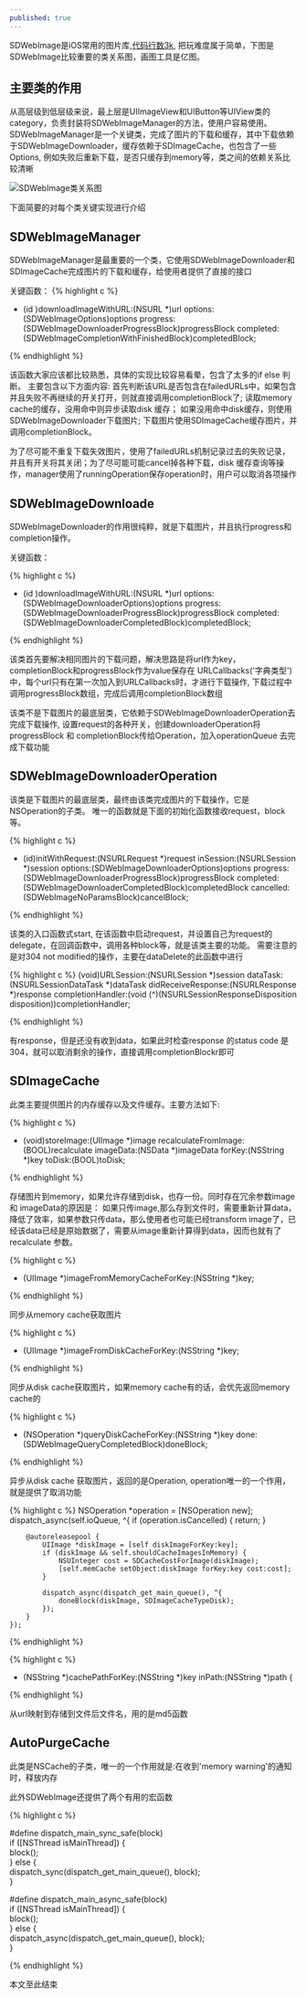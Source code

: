 ```yaml
---
published: true
---
```

SDWebImage是iOS常用的图片库,[代码行数3k][cloc], 把玩难度属于简单，下图是SDWebImage比较重要的类关系图，画图工具是亿图。

## 主要类的作用

从高层级到低层级来说，最上层是UIImageView和UIButton等UIView类的category，负责封装将SDWebImageManager的方法，使用户容易使用。SDWebImageManager是一个关键类，完成了图片的下载和缓存，其中下载依赖于SDWebImageDownloader，缓存依赖于SDImageCache，也包含了一些Options, 例如失败后重新下载，是否只缓存到memory等，类之间的依赖关系比较清晰

![](https://raw.githubusercontent.com/hbucius/hbucius.github.io/master/_posts/SDWebImage.png "SDWebImage类关系图")

下面简要的对每个类关键实现进行介绍

## SDWebImageManager

SDWebImageManager是最重要的一个类，它使用SDWebImageDownloader和SDImageCache完成图片的下载和缓存，给使用者提供了直接的接口

关键函数：
{% highlight c %}

- (id <SDWebImageOperation>)downloadImageWithURL:(NSURL *)url
                                         options:(SDWebImageOptions)options
                                        progress:(SDWebImageDownloaderProgressBlock)progressBlock
                                       completed:(SDWebImageCompletionWithFinishedBlock)completedBlock;

{% endhighlight %}

该函数大家应该都比较熟悉，具体的实现比较容易看晕，包含了太多的if else 判断。 主要包含以下方面内容: 首先判断该URL是否包含在failedURLs中，如果包含并且失败不再继续的开关打开，则就直接调用completionBlock了; 读取memory cache的缓存，没用命中则异步读取disk 缓存； 如果没用命中disk缓存，则使用SDWebImageDownloader下载图片; 下载图片使用SDImageCache缓存图片，并调用completionBlock。

为了尽可能不重复下载失效图片，使用了failedURLs机制记录过去的失败记录，并且有开关将其关闭；为了尽可能可能cancel掉各种下载，disk 缓存查询等操作，manager使用了runningOperation保存operation时，用户可以取消各项操作

## SDWebImageDownloade

SDWebImageDownloader的作用很纯粹，就是下载图片，并且执行progress和 completion操作。

关键函数：

{% highlight c %}

- (id <SDWebImageOperation>)downloadImageWithURL:(NSURL *)url
                                         options:(SDWebImageDownloaderOptions)options
                                        progress:(SDWebImageDownloaderProgressBlock)progressBlock
                                       completed:(SDWebImageDownloaderCompletedBlock)completedBlock;
                                       
 {% endhighlight %}

该类首先要解决相同图片的下载问题，解决思路是将url作为key，completionBlock和progressBlock作为value保存在
URLCallbacks('字典类型')中，每个url只有在第一次加入到URLCallbacks时，才进行下载操作, 下载过程中调用progressBlock数组，完成后调用completionBlock数组

该类不是下载图片的最底层类，它依赖于SDWebImageDownloaderOperation去完成下载操作, 设置request的各种开关，创建downloaderOperation将progressBlock 和 completionBlock传给Operation，加入operationQueue 去完成下载功能

## SDWebImageDownloaderOperation

该类是下载图片的最底层类，最终由该类完成图片的下载操作，它是NSOperation的子类。 唯一的函数就是下面的初始化函数接收request，block等。 

{% highlight c %}

- (id)initWithRequest:(NSURLRequest *)request
            inSession:(NSURLSession *)session
              options:(SDWebImageDownloaderOptions)options
             progress:(SDWebImageDownloaderProgressBlock)progressBlock
            completed:(SDWebImageDownloaderCompletedBlock)completedBlock
            cancelled:(SDWebImageNoParamsBlock)cancelBlock;

                                       
 {% endhighlight %}
 
该类的入口函数式start, 在该函数中启动request，并设置自己为request的delegate，在回调函数中，调用各种block等，就是该类主要的功能。 需要注意的是对304 not modified的操作，主要在dataDelete的此函数中进行

{% highlight c %}
 (void)URLSession:(NSURLSession *)session dataTask:(NSURLSessionDataTask *)dataTask
                                 didReceiveResponse:(NSURLResponse *)response
                                  completionHandler:(void (^)(NSURLSessionResponseDisposition disposition))completionHandler;

 {% endhighlight %}
 
有response，但是还没有收到data，如果此时检查response 的status code 是304，就可以取消剩余的操作，直接调用completionBlockr即可

## SDImageCache
此类主要提供图片的内存缓存以及文件缓存。主要方法如下:

{% highlight c %}

- (void)storeImage:(UIImage *)image recalculateFromImage:(BOOL)recalculate imageData:(NSData *)imageData forKey:(NSString *)key toDisk:(BOOL)toDisk;

{% endhighlight %}

存储图片到memory，如果允许存储到disk，也存一份。同时存在冗余参数image 和 imageData的原因是： 如果只传image,那么存到文件时，需要重新计算data，降低了效率，如果参数只传data，那么使用者也可能已经transform image了，已经该data已经是原始数据了，需要从image重新计算得到data，因而也就有了recalculate 参数。


{% highlight c %}

- (UIImage *)imageFromMemoryCacheForKey:(NSString *)key;

{% endhighlight %}

同步从memory cache获取图片

{% highlight c %}

- (UIImage *)imageFromDiskCacheForKey:(NSString *)key;

{% endhighlight %}

同步从disk cache获取图片，如果memory cache有的话，会优先返回memory cache的

{% highlight c %}

- (NSOperation *)queryDiskCacheForKey:(NSString *)key done:(SDWebImageQueryCompletedBlock)doneBlock;

{% endhighlight %}

异步从disk cache 获取图片，返回的是Operation, operation唯一的一个作用，就是提供了取消功能

{% highlight c %}
  NSOperation *operation = [NSOperation new];
    dispatch_async(self.ioQueue, ^{
        if (operation.isCancelled) {
            return;
        }

        @autoreleasepool {
            UIImage *diskImage = [self diskImageForKey:key];
            if (diskImage && self.shouldCacheImagesInMemory) {
                NSUInteger cost = SDCacheCostForImage(diskImage);
                [self.memCache setObject:diskImage forKey:key cost:cost];
            }

            dispatch_async(dispatch_get_main_queue(), ^{
                doneBlock(diskImage, SDImageCacheTypeDisk);
            });
        }
    });
{% endhighlight %}


{% highlight c %}

- (NSString *)cachePathForKey:(NSString *)key inPath:(NSString *)path {

{% endhighlight %}

从url映射到存储到文件后文件名，用的是md5函数

## AutoPurgeCache
此类是NSCache的子类，唯一的一个作用就是:在收到'memory warning'的通知时，释放内存


此外SDWebImage还提供了两个有用的宏函数

{% highlight c %}

#define dispatch_main_sync_safe(block)\
    if ([NSThread isMainThread]) {\
        block();\
    } else {\
        dispatch_sync(dispatch_get_main_queue(), block);\
    }

#define dispatch_main_async_safe(block)\
    if ([NSThread isMainThread]) {\
        block();\
    } else {\
        dispatch_async(dispatch_get_main_queue(), block);\
    }

{% endhighlight %}

本文至此结束

[cloc]:https://github.com/AlDanial/cloc